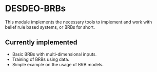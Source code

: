 # DESDEO-BRBs
This module implements the necessary tools to implement and work with belief
rule based systems, or BRBs for short.

## Currently implemented
* Basic BRBs with multi-dimensional inputs.
* Training of BRBs using data.
* Simple example on the usage of BRB models.

